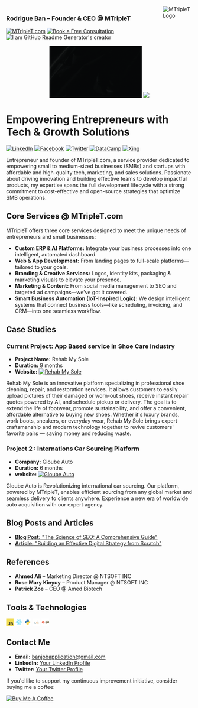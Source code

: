 <div align="left">
  <img src="https://imgur.com/xsxHlba.png" alt="MTripleT Logo" width="80" align="right">
</div>

### Rodrigue Ban – Founder & CEO @ MTripleT
[![MTripleT.com](https://img.shields.io/badge/Visit-MTripleT.com-brightgreen)](https://www.mtriplet.com)
[![Book a Free Consultation](https://img.shields.io/badge/Book-Free_Consultation-brightgreen)](https://calendar.app.google/KbnF2BCkpg2LqaLg7)
![I am GitHub Readme Generator's creator](https://pbs.twimg.com/profile_banners/1670752162627080192/1698632205/1080x360)

<div align="center">
  <img src="https://github.com/kbanr101/kbanr101/raw/main/Black%20%26%20Orange%20Simple%20Welcome%20To%20My%20Channel%20Youtube%20Intro.gif" alt="tech" width="250">
  <img height="150" src="https://camo.githubusercontent.com/62da68eb62b1e5f175f7d1f0191dd89a653d7908feb22d37d4a0ab07365d6791/68747470733a2f2f6d656469612e67697068792e636f6d2f6d656469612f4d3967624264396e6244724f5475314d71782f67697068792e676966"  />
</div>

# Empowering Entrepreneurs with Tech & Growth Solutions

[![LinkedIn](https://img.shields.io/badge/LinkedIn-Connect-blue)](https://www.linkedin.com/in/yourlinkedin)
[![Facebook](https://img.shields.io/badge/Facebook-Connect-1877F2)](https://www.facebook.com/profile.php?id=61552699000536)
[![Twitter](https://img.shields.io/badge/Twitter-Follow-1DA1F2)](https://twitter.com/yourtwitter)
[![DataCamp](https://img.shields.io/badge/DataCamp-Profile-03EF62)](https://www.datacamp.com/portfolio/rodriguekameniban)
[![Xing](https://img.shields.io/badge/Xing-Connect-006567)](https://www.xing.com/profile/yourxing)

Entrepreneur and founder of MTripleT.com, a service provider dedicated to empowering small to medium-sized businesses (SMBs) and startups with affordable and high-quality tech, marketing, and sales solutions. Passionate about driving innovation and building effective teams to develop impactful products, my expertise spans the full development lifecycle with a strong commitment to cost-effective and open-source strategies that optimize SMB operations. 

## Core Services @ MTripleT.com

MTripleT offers three core services designed to meet the unique needs of entrepreneurs and small businesses:

* **Custom ERP & AI Platforms:** Integrate your business processes into one intelligent, automated dashboard.
* **Web & App Development:** From landing pages to full-scale platforms—tailored to your goals.
* **Branding & Creative Services:** Logos, identity kits, packaging & marketing visuals to elevate your presence.
* **Marketing & Content:** From social media management to SEO and targeted ad campaigns—we’ve got it covered.
* **Smart Business Automation (IoT-Inspired Logic):** We design intelligent systems that connect business tools—like scheduling, invoicing, and CRM—into one seamless workflow.


## Case Studies

### Current Project: App Based service in Shoe Care Industry
- **Project Name:** Rehab My Sole
- **Duration:** 9 months
- **Website:** [![Rehab My Sole](https://img.shields.io/badge/Visit-Rehab_My_sole-brightgreen)](https://www.rehabmysole.com)

Rehab My Sole is an innovative platform specializing in professional shoe cleaning, repair, and restoration services. It allows customers to easily upload pictures of their damaged or worn-out shoes, receive instant repair quotes powered by AI, and schedule pickup or delivery.
The goal is to extend the life of footwear, promote sustainability, and offer a convenient, affordable alternative to buying new shoes.
Whether it's luxury brands, work boots, sneakers, or everyday wear, Rehab My Sole brings expert craftsmanship and modern technology together to revive customers' favorite pairs — saving money and reducing waste.


### Project 2 : Internations Car Sourcing Platform
- **Company:** Gloube Auto
- **Duration:** 6 months
- **website:** [![Gloube Auto](https://img.shields.io/badge/Visit-Gloube_Auto-brightgreen)](https://www.gloubeauto.com)
  
Gloube Auto is Revolutionizing international car sourcing. Our platform, powered by MTripleT, enables efficient sourcing from any global market and seamless delivery to clients anywhere. Experience a new era of worldwide auto acquisition with our expert agency.



## Blog Posts and Articles

- [**Blog Post:** "The Science of SEO: A Comprehensive Guide"](https://www.banbizkartel.com/post/science-of-seo)
- [**Article:** "Building an Effective Digital Strategy from Scratch"](https://www.banbizkartel.com/post/effective-digital-strategy)

## References

- **Ahmed Ali** – Marketing Director @ NTSOFT INC
- **Rose Mary Kinyuy** – Product Manager @ NTSOFT INC
- **Patrick Zoe** – CEO @ Amed Biotech

## Tools & Technologies

<code><img height="20" src="https://raw.githubusercontent.com/github/explore/80688e429a7d4ef2fca1e82350fe8e3517d3494d/topics/javascript/javascript.png"></code>
<code><img height="20" src="https://raw.githubusercontent.com/github/explore/80688e429a7d4ef2fca1e82350fe8e3517d3494d/topics/react/react.png"></code>
<code><img height="20" src="https://raw.githubusercontent.com/github/explore/80688e429a7d4ef2fca1e82350fe8e3517d3494d/topics/python/python.png"></code>
<code><img height="20" src="https://raw.githubusercontent.com/github/explore/80688e429a7d4ef2fca1e82350fe8e3517d3494d/topics/mysql/mysql.png"></code>
<code><img height="20" src="https://raw.githubusercontent.com/github/explore/80688e429a7d4ef2fca1e82350fe8e3517d3494d/topics/git/git.png"></code>

## Contact Me
- **Email:** [banjobapplication@gmail.com](mailto:banjobapplication@gmail.com)
- **LinkedIn:** [Your LinkedIn Profile](https://www.linkedin.com/in/yourlinkedin)
- **Twitter:** [Your Twitter Profile](https://twitter.com/yourtwitter)

If you'd like to support my continuous improvement initiative, consider buying me a coffee:

<a href="https://www.buymeacoffee.com/kbanr101q" target="_blank"><img src="https://cdn.buymeacoffee.com/buttons/v2/default-red.png" alt="Buy Me A Coffee" width="150"></a>
